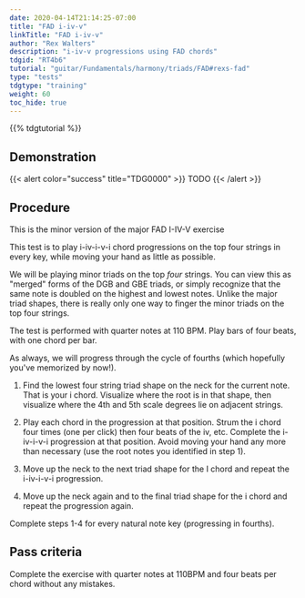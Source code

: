 ```yaml
---
date: 2020-04-14T21:14:25-07:00
title: "FAD i-iv-v"
linkTitle: "FAD i-iv-v"
author: "Rex Walters"
description: "i-iv-v progressions using FAD chords"
tdgid: "RT4b6"
tutorial: "guitar/Fundamentals/harmony/triads/FAD#rexs-fad"
type: "tests"
tdgtype: "training"
weight: 60
toc_hide: true
---
```


{{% tdgtutorial %}}

## Demonstration

{{< alert color="success" title="TDG0000" >}}
TODO
{{< /alert >}}

## Procedure

This is the minor version of the major FAD I-IV-V exercise

This test is to play i-iv-i-v-i chord progressions on the top four strings in
every key, while moving your hand as little as possible.

We will be playing minor triads on the top *four* strings. You can view this as
"merged" forms of the DGB and GBE triads, or simply recognize that the same note
is doubled on the highest and lowest notes. Unlike the major triad shapes, there
is really only one way to finger the minor triads on the top four strings.

The test is performed with quarter notes at 110 BPM. Play bars of four beats,
with one chord per bar.

As always, we will progress through the cycle of fourths (which hopefully you've
memorized by now!).

1. Find the lowest four string triad shape on the neck for the current note.
   That is your i chord. Visualize where the root is in that shape, then
   visualize where the 4th and 5th scale degrees lie on adjacent strings.

2. Play each chord in the progression at that position. Strum the i chord four
   times (one per click) then four beats of the iv, etc. Complete the i-iv-i-v-i
   progression at that position. Avoid moving your hand any more than necessary
   (use the root notes you identified in step 1).

3. Move up the neck to the next triad shape for the I chord and repeat the
   i-iv-i-v-i progression.

4. Move up the neck again and to the final triad shape for the i chord and
   repeat the progression again.

Complete steps 1-4 for every natural note key (progressing in fourths).


## Pass criteria

Complete the exercise with quarter notes at 110BPM and four beats per chord
without any mistakes.
